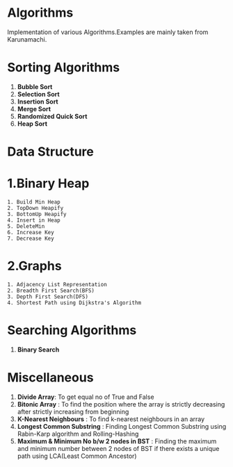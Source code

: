 # Algorithms
Implementation of various Algorithms.Examples are mainly taken from Karunamachi.

Sorting Algorithms
=====================================
1. **Bubble Sort**
2. **Selection Sort**
3. **Insertion Sort**
4. **Merge Sort**
5. **Randomized Quick Sort**
6. **Heap Sort**

Data Structure
=====================================
1.**Binary Heap**
=====================================
	1. Build Min Heap
	2. TopDown Heapify
	3. BottomUp Heapify
	4. Insert in Heap
	5. DeleteMin
	6. Increase Key
	7. Decrease Key

2.**Graphs**
=====================================
	1. Adjacency List Representation
	2. Breadth First Search(BFS)
	3. Depth First Search(DFS)
	4. Shortest Path using Dijkstra's Algorithm

Searching Algorithms
=====================================
1. **Binary Search**


Miscellaneous
=====================================
1. **Divide Array**: To get equal no of True and False
2. **Bitonic Array** : To find the position where the array is strictly decreasing after strictly increasing from beginning
3. **K-Nearest Neighbours** : To find k-nearest neighbours in an array
4. **Longest Common Substring** : Finding Longest Common Substring using Rabin-Karp algorithm and Rolling-Hashing
5. **Maximum & Minimum No b/w 2 nodes in BST** : Finding the maximum and minimum number between 2 nodes of BST if there exists a unique path using LCA(Least Common Ancestor)
